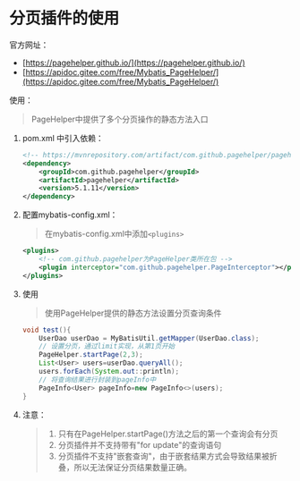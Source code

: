 # 分页插件的使用   

官方网址：

- [https://pagehelper.github.io/](https://pagehelper.github.io/)
- [https://apidoc.gitee.com/free/Mybatis_PageHelper/](https://apidoc.gitee.com/free/Mybatis_PageHelper/)

使用：

> PageHelper中提供了多个分页操作的静态方法入口

1. pom.xml 中引入依赖：

   ```xml
   <!-- https://mvnrepository.com/artifact/com.github.pagehelper/pagehelper -->
   <dependency>
       <groupId>com.github.pagehelper</groupId>
       <artifactId>pagehelper</artifactId>
       <version>5.1.11</version>
   </dependency>
   ```

2. 配置mybatis-config.xml：

   > 在mybatis-config.xml中添加`<plugins>`

   ```xml
   <plugins>
       <!-- com.github.pagehelper为PageHelper类所在包 -->
       <plugin interceptor="com.github.pagehelper.PageInterceptor"></plugin>
   </plugins>
   ```

3. 使用

   > 使用PageHelper提供的静态方法设置分页查询条件

   ```java
   void test(){
       UserDao userDao = MyBatisUtil.getMapper(UserDao.class);  
       // 设置分页，通过limit实现，从第1页开始
       PageHelper.startPage(2,3);
       List<User> users=userDao.queryAll();
       users.forEach(System.out::println);
       // 将查询结果进行封装到pageInfo中
       PageInfo<User> pageInfo=new PageInfo<>(users);
   }
   ```

4. 注意：

   >1. 只有在PageHelper.startPage()方法之后的第一个查询会有分页
   >2. 分页插件并不支持带有"for update"的查询语句
   >3. 分页插件不支持"嵌套查询"，由于嵌套结果方式会导致结果被折叠，所以无法保证分页结果数量正确。

